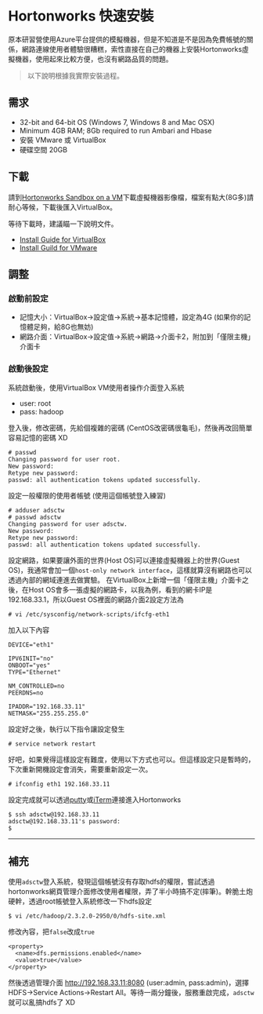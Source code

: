# Hortonworks 快速安裝 #

原本研習營使用Azure平台提供的模擬機器，但是不知道是不是因為免費帳號的關係，網路連線使用者體驗很糟糕，索性直接在自己的機器上安裝Hortonworks虛擬機器，使用起來比較方便，也沒有網路品質的問題。

> 以下說明根據我實際安裝過程。

## 需求 ##

- 32-bit and 64-bit OS (Windows 7, Windows 8 and Mac OSX)
- Minimum 4GB RAM; 8Gb required to run Ambari and Hbase
- 安裝 VMware 或 VirtualBox
- 硬碟空間 20GB

## 下載 ##

請到[Hortonworks Sandbox on a VM](http://hortonworks.com/products/hortonworks-sandbox/#install)下載虛擬機器影像檔，檔案有點大(8G多)請耐心等候，下載後匯入VirtualBox。

等待下載時，建議瞄一下說明文件。
- [Install Guide for VirtualBox](http://hortonworks.com/wp-content/uploads/2015/07/Import_on_Vbox_7_20_2015.pdf)
- [Install Guild for VMware](http://hortonworks.com/wp-content/uploads/2015/07/Import_on_VMware_7_20_2015.pdf)

## 調整 ##

### 啟動前設定 ###
- 記憶大小：VirtualBox→設定值→系統→基本記憶體，設定為4G (如果你的記憶體足夠，給8G也無妨)
- 網路介面：VirtualBox→設定值→系統→網路→介面卡2，附加到「僅限主機」介面卡

### 啟動後設定 ###
系統啟動後，使用VirtualBox VM使用者操作介面登入系統
- user: root
- pass: hadoop

登入後，修改密碼，先給個複雜的密碼 (CentOS改密碼很龜毛)，然後再改回簡單容易記憶的密碼 XD
```
# passwd
Changing password for user root.
New password:
Retype new password:
passwd: all authentication tokens updated successfully.
```

設定一般權限的使用者帳號 (使用這個帳號登入練習)
```
# adduser adsctw
# passwd adsctw
Changing password for user adsctw.
New password:
Retype new password:
passwd: all authentication tokens updated successfully.
```

設定網路，如果要讓外面的世界(Host OS)可以連接虛擬機器上的世界(Guest OS)，我通常會加一個```host-only network interface```，這樣就算沒有網路也可以透過內部的網域連進去做實驗。
在VirtualBox上新增一個「僅限主機」介面卡之後，在Host OS會多一張虛擬的網路卡，以我為例，看到的網卡IP是192.168.33.1，所以Guest OS裡面的網路介面2設定方法為
```
# vi /etc/sysconfig/network-scripts/ifcfg-eth1
```
加入以下內容
```
DEVICE="eth1"

IPV6INIT="no"
ONBOOT="yes"
TYPE="Ethernet"

NM_CONTROLLED=no
PEERDNS=no

IPADDR="192.168.33.11"
NETMASK="255.255.255.0"
```
設定好之後，執行以下指令讓設定發生
```
# service network restart
```

好吧，如果覺得這樣設定有難度，使用以下方式也可以。但這樣設定只是暫時的，下次重新開機設定會消失，需要重新設定一次。
```
# ifconfig eth1 192.168.33.11
```

設定完成就可以透過[putty](http://www.chiark.greenend.org.uk/~sgtatham/putty/)或[iTerm](https://www.iterm2.com/)連接進入Hortonworks
```
$ ssh adsctw@192.168.33.11
adsctw@192.168.33.11's password:
$
```
---
## 補充 ##

使用```adsctw```登入系統，發現這個帳號沒有存取hdfs的權限，嘗試透過hortonworks網頁管理介面修改使用者權限，弄了半小時搞不定(摔筆)。幹脆土炮硬幹，透過root帳號登入系統修改一下hdfs設定
```
$ vi /etc/hadoop/2.3.2.0-2950/0/hdfs-site.xml
```

修改內容，把```false```改成```true```
```
<property>
  <name>dfs.permissions.enabled</name>
  <value>true</value>
</property>
```

然後透過管理介面 http://192.168.33.11:8080 (user:admin, pass:admin)，選擇HDFS→Service Actions→Restart All。等待一兩分鐘後，服務重啟完成，```adsctw```就可以亂搞hdfs了 XD

